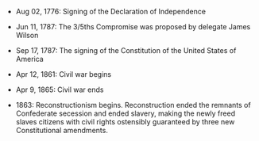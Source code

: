 * Aug 02, 1776: Signing of the Declaration of Independence

* Jun 11, 1787: The 3/5ths Compromise was proposed by delegate James Wilson

* Sep 17, 1787: The signing of the Constitution of the United States of America

* Apr 12, 1861: Civil war begins

* Apr 9, 1865: Civil war ends

* 1863: Reconstructionism begins. Reconstruction ended the remnants of Confederate secession and ended slavery, making the newly freed slaves citizens with civil rights ostensibly guaranteed by three new Constitutional amendments.
